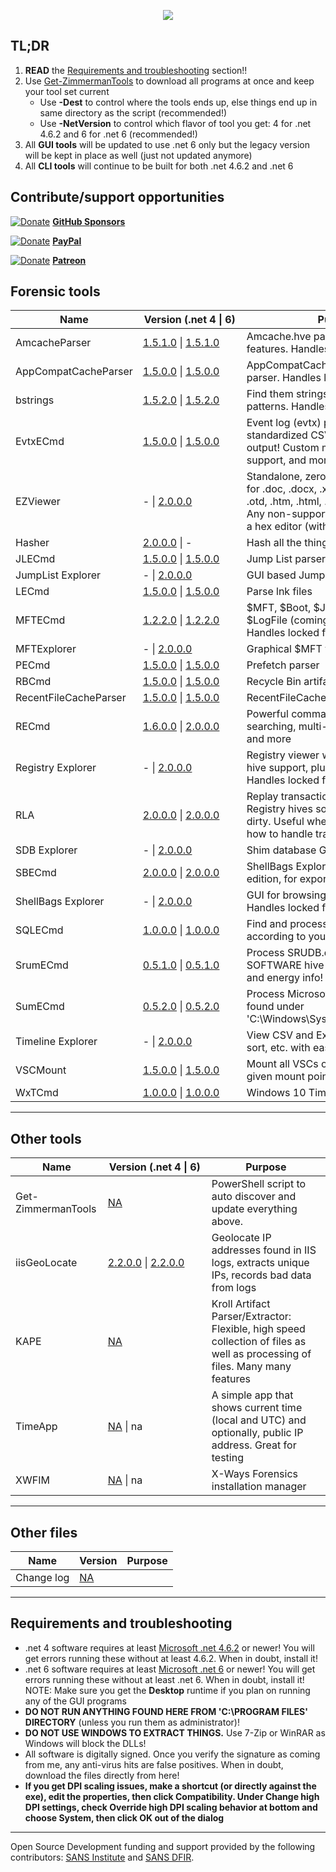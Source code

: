 <p align="center">
  <img src="https://ericzimmerman.github.io/logoSmall.jpg">
</p>

## TL;DR

1. **READ** the [Requirements and troubleshooting](https://ericzimmerman.github.io/#!index.md#requirements-and-troubleshooting) section!!
2. Use [Get-ZimmermanTools](https://f001.backblazeb2.com/file/EricZimmermanTools/Get-ZimmermanTools.zip) to download all programs at once and keep your tool set current
    - Use **-Dest** to control where the tools ends up, else things end up in same directory as the script (recommended!)
    - Use **-NetVersion** to control which flavor of tool you get: 4 for .net 4.6.2 and 6 for .net 6 (recommended!)
3. All **GUI tools** will be updated to use .net 6 only but the legacy version will be kept in place as well (just not updated anymore)
4. All **CLI tools** will continue to be built for both .net 4.6.2 and .net 6

## Contribute/support opportunities

[![Donate](https://ericzimmerman.github.io/Quarter16.png)](https://github.com/sponsors/EricZimmerman) **[GitHub Sponsors](https://github.com/sponsors/EricZimmerman)**

[![Donate](https://ericzimmerman.github.io/Quarter16.png)](https://paypal.me/ericrzimmerman) **[PayPal](https://paypal.me/ericrzimmerman)**

[![Donate](https://ericzimmerman.github.io/Quarter16.png)](https://www.patreon.com/ericzimmerman) **[Patreon](https://www.patreon.com/ericzimmerman)**

## Forensic tools

|Name | <span style="display: inline-block; width:150px">Version (.net 4 &vert; 6)</span> | Purpose | 
|--|--|--
| AmcacheParser | [1.5.1.0](https://download.mikestammer.com/AmcacheParser.zip) &vert; [1.5.1.0](https://download.mikestammer.com/net6/AmcacheParser.zip) | Amcache.hve parser with lots of extra features. Handles locked files
| AppCompatCacheParser | [1.5.0.0](https://download.mikestammer.com/AppCompatCacheParser.zip) &vert; [1.5.0.0](https://download.mikestammer.com/net6/AppCompatCacheParser.zip) | AppCompatCache aka ShimCache parser. Handles locked files
| bstrings | [1.5.2.0](https://download.mikestammer.com/bstrings.zip) &vert; [1.5.2.0](https://download.mikestammer.com/net6/bstrings.zip) | Find them strings yo. Built in regex patterns. Handles locked files
| EvtxECmd | [1.5.0.0](https://download.mikestammer.com/EvtxECmd.zip) &vert; [1.5.0.0](https://download.mikestammer.com/net6/EvtxECmd.zip) | Event log (evtx) parser with standardized CSV, XML, and json output! Custom maps, locked file support, and more!
| EZViewer | - &vert; [2.0.0.0](https://download.mikestammer.com/net6/EZViewer.zip) | Standalone, zero dependency viewer for .doc, .docx, .xls, .xlsx, .txt, .log, .rtf, .otd, .htm, .html, .mht, .csv, and .pdf. Any non-supported files are shown in a hex editor (with data interpreter!)
| Hasher | [2.0.0.0](https://download.mikestammer.com/hasher.zip) &vert; - | Hash all the things
| JLECmd | [1.5.0.0](https://download.mikestammer.com/JLECmd.zip) &vert; [1.5.0.0](https://download.mikestammer.com/net6/JLECmd.zip) | Jump List parser
| JumpList Explorer | - &vert; [2.0.0.0](https://download.mikestammer.com/net6/JumpListExplorer.zip) | GUI based Jump List viewer 
| LECmd  | [1.5.0.0](https://download.mikestammer.com/LECmd.zip) &vert; [1.5.0.0](https://download.mikestammer.com/net6/LECmd.zip) | Parse lnk files
| MFTECmd |[1.2.2.0](https://download.mikestammer.com/MFTECmd.zip) &vert; [1.2.2.0](https://download.mikestammer.com/net6/MFTECmd.zip) | $MFT, $Boot, $J, $SDS, $I30, and $LogFile (coming soon) parser. Handles locked files
| MFTExplorer | - &vert; [2.0.0.0](https://download.mikestammer.com/net6/MFTExplorer.zip) | Graphical $MFT viewer
| PECmd  | [1.5.0.0](https://download.mikestammer.com/PECmd.zip) &vert; [1.5.0.0](https://download.mikestammer.com/net6/PECmd.zip) | Prefetch parser
| RBCmd  | [1.5.0.0](https://download.mikestammer.com/RBCmd.zip) &vert; [1.5.0.0](https://download.mikestammer.com/net6/RBCmd.zip) | Recycle Bin artifact (INFO2/$I) parser
| RecentFileCacheParser | [1.5.0.0](https://download.mikestammer.com/RecentFileCacheParser.zip) &vert; [1.5.0.0](https://download.mikestammer.com/net6/RecentFileCacheParser.zip) | RecentFileCache parser
| RECmd | [1.6.0.0](https://download.mikestammer.com/RECmd.zip) &vert; [2.0.0.0](https://download.mikestammer.com/net6/RECmd.zip) | Powerful command line Registry tool searching, multi-hive support, plugins, and more
| Registry Explorer | - &vert; [2.0.0.0](https://download.mikestammer.com/net6/RegistryExplorer.zip) | Registry viewer with searching, multi-hive support, plugins, and more. Handles locked files
| RLA | [2.0.0.0](https://download.mikestammer.com/rla.zip) &vert; [2.0.0.0](https://download.mikestammer.com/net6/rla.zip) | Replay transaction logs and update Registry hives so they are no longer dirty. Useful when tools do not know how to handle transaction logs
| SDB Explorer |  - &vert; [2.0.0.0](https://download.mikestammer.com/net6/SDBExplorer.zip) | Shim database GUI
| SBECmd | [2.0.0.0](https://download.mikestammer.com/SBECmd.zip) &vert; [2.0.0.0](https://download.mikestammer.com/net6/SBECmd.zip) | ShellBags Explorer, command line edition, for exporting shellbag data
| ShellBags Explorer | - &vert; [2.0.0.0](https://download.mikestammer.com/net6/ShellBagsExplorer.zip) | GUI for browsing shellbags data. Handles locked files
| SQLECmd | [1.0.0.0](https://download.mikestammer.com/SQLECmd.zip) &vert; [1.0.0.0](https://download.mikestammer.com/net6/SQLECmd.zip) | Find and process SQLite files according to your needs with maps!
| SrumECmd | [0.5.1.0](https://download.mikestammer.com/SrumECmd.zip) &vert; [0.5.1.0](https://download.mikestammer.com/net6/SrumECmd.zip) | Process SRUDB.dat and (optionally) SOFTWARE hive for network, process, and energy info!
| SumECmd | [0.5.2.0](https://download.mikestammer.com/SumECmd.zip) &vert; [0.5.2.0](https://download.mikestammer.com/net6/SumECmd.zip) | Process Microsoft User Access Logs found under 'C:\Windows\System32\LogFiles\SUM'
| Timeline Explorer | - &vert; [2.0.0.0](https://download.mikestammer.com/net6/TimelineExplorer.zip) | View CSV and Excel files, filter, group, sort, etc. with ease
| VSCMount |[1.5.0.0](https://download.mikestammer.com/VSCMount.zip) &vert; [1.5.0.0](https://download.mikestammer.com/net6/VSCMount.zip) | Mount all VSCs on a drive letter to a given mount point
| WxTCmd | [1.0.0.0](https://download.mikestammer.com/WxTCmd.zip) &vert; [1.0.0.0](https://download.mikestammer.com/net6/WxTCmd.zip) | Windows 10 Timeline database parser

***

## Other tools

|Name  |<span style="display: inline-block; width:150px">Version (.net 4 &vert; 6)</span> | Purpose
|--|--|--
| Get-ZimmermanTools | [NA](https://download.mikestammer.com/Get-ZimmermanTools.zip) | PowerShell script to auto discover and update everything above.
| iisGeoLocate | [2.2.0.0](https://download.mikestammer.com/iisGeolocate.zip) &vert; [2.2.0.0](https://download.mikestammer.com/net6/iisGeolocate.zip) | Geolocate IP addresses found in IIS logs, extracts unique IPs, records bad data from logs
| KAPE | [NA](https://learn.duffandphelps.com/kape?utm_campaign=2019_cyberitbn-KAPE-launch&utm_source=kroll&utm_medium=referral&utm_term=kape-gui-blogpost) | Kroll Artifact Parser/Extractor: Flexible, high speed collection of files as well as processing of files. Many many features
| TimeApp | [NA](https://download.mikestammer.com/TimeApp.zip) &vert; na | A simple app that shows current time (local and UTC) and optionally, public IP address. Great for testing
| XWFIM | [NA](https://download.mikestammer.com/XWFIM.zip)  &vert; na | X-Ways Forensics installation manager

***

## Other files

|Name  |Version| Purpose
|--|--|--
| Change log | [NA](https://download.mikestammer.com/ChangeLog.txt)| 

***

## Requirements and troubleshooting

 - .net 4 software requires at least [Microsoft .net 4.6.2](https://dotnet.microsoft.com/en-us/download/dotnet-framework/net462) or newer! You will get errors running these without at least 4.6.2. When in doubt, install it!
 - .net 6 software requires at least [Microsoft .net 6](https://dotnet.microsoft.com/en-us/download/dotnet/6.0) or newer! You will get errors running these without at least .net 6. When in doubt, install it! NOTE: Make sure you get the **Desktop** runtime if you plan on running any of the GUI programs
 - **DO NOT RUN ANYTHING FOUND HERE FROM 'C:\PROGRAM FILES' DIRECTORY** (unless you run them as administrator)!
 - **DO NOT USE WINDOWS TO EXTRACT THINGS.** Use 7-Zip or WinRAR as Windows will block the DLLs!
 - All software is digitally signed. Once you verify the signature as coming from me, any anti-virus hits are false positives. When in doubt, download the files directly from here!
 - **If you get DPI scaling issues, make a shortcut (or directly against the exe), edit the properties, then click Compatibility. Under Change high DPI settings, check Override high DPI scaling behavior at bottom and choose System, then click OK out of the dialog**

***

Open Source Development funding and support provided by the following contributors: [SANS Institute](http://sans.org/) and [SANS DFIR](http://dfir.sans.org/).
